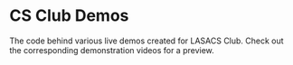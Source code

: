 # CS Club Demos
The code behind various live demos created for LASACS Club. Check out the corresponding demonstration videos for a preview.